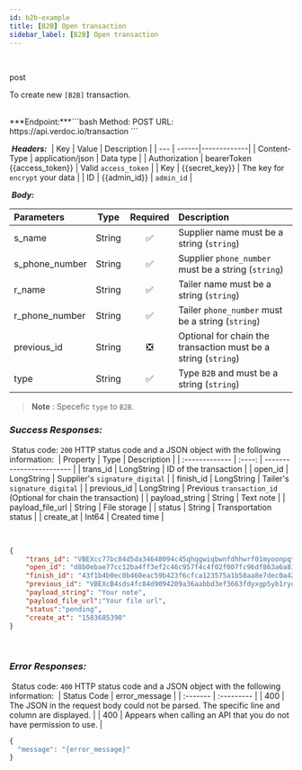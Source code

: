 ```yaml
---
id: b2b-example
title: [B2B] Open transaction
sidebar_label: [B2B] Open transaction
---
```

<br/>

<span class="badges post">post</span>

To create new `[B2B]` transaction.

</br>
​
***Endpoint:***
​
```bash
Method: POST
URL: https://api.verdoc.io/transaction
```

​
***Headers:***
​
| Key | Value | Description |
| --- | ------|-------------|
| Content-Type | application/json | Data type |
| Authorization | bearerToken {{access_token}} | Valid `access_token` |
| Key | {{secret_key}} | The key for `encrypt` your data |
| ID | {{admin_id}} | `admin_id` |


​
***Body:***


| Parameters     |  Type  | Required | Description              |
| :------------- | :----: |:-------: | :----------------------- |
| s_name         | String | ✅  |Supplier name must be a string (`string`)  |
| s_phone_number | String | ✅  | Supplier `phone_number` must be a string (`string`)  |
| r_name         | String | ✅  |Tailer name must be a string (`string`)  |
| r_phone_number | String | ✅  | Tailer `phone_number` must be a string (`string`)  |
| previous_id    | String | ❎  | Optional for chain the transaction must be a string (`string`)  |
| type           | String | ✅  | Type `B2B` and must be a string (`string`)  |

>**Note** : Specefic `type` to `B2B`.
​
### ***Success Responses:***
​
Status code: `200` HTTP status code and a JSON object with the following information:
​
| Property       |  Type  | Description              |
| :------------- | :----: | ------------------------ |
| trans_id       | LongString | ID of the transaction    |
| open_id        | LongString | Supplier's `signature_digital` |
| finish_id      | LongString | Tailer's `signature_digital` |
| previous_id    | LongString | Previous `transaction_id` (Optional for chain the transaction) |
| payload_string | String | Text note |
| payload_file_url | String | File storage |
| status         | String | Transportation status         |
| create_at      | Int64  | Created time |

​
```json
{
    "trans_id": "VBEXcc77bc84d5da34648094c45qhqgwiqbwnfdhhwrf01myoonpqtmgfapqbmwskes585s2s2w",
    "open_id": "d8b0ebae77cc12ba4ff3ef2c46c957f4c4f02f007fc96df863a6a81564c85507fc1dfb342d1c89bd3d984073681db082e57613dcf663fd2b3be00a74f0d7866cb2d55d63d4b91f7c65ed1b86a54570327bf11c2f48b0f6f18a25adaad3c1cf756388a96ab9a14b7508b13792f6fcd904e6562ef4d73dffb4f063c2780c90fbc132b9537eec9abbf6d1e5295f0764",
    "finish_id": "43f1b4b0ec0b460eac59b423f6cfca123575a1b58aa8e7dec0a42cf5a4e21e533043a8a1a6a6159d9fa2d1155a5408b22fc97729611d14280a824f89d02161ed5a15ca03bd08e4ca199a3fd4b020d565002d640b28977f9310345592e4a15e773f545cf2a086373b0b",
    "previous_id": "VBEXcB4sds4fc84d9094209a36aabbd3ef3663fdyxgp5yb1ryqdbwml49thrhfoo8usstoso20",
    "payload_string": "Your note",
    "payload_file_url":"Your file url",
    "status":"pending",
    "create_at": "1583685390"
}
```
​
### ***Error Responses:***
​
Status code: `400` HTTP status code and a JSON object with the following information:
​
| Status Code |     error_message   |
| :-------    | :---------          | 
| 400    |  The JSON in the request body could not be parsed. The specific line and column are displayed. |
| 400    |  Appears when calling an API that you do not have permission to use. |
​
​
```js
{
  "message": "{error_message}"
}
```
